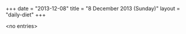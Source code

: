 +++
date = "2013-12-08"
title = "8 December 2013 (Sunday)"
layout = "daily-diet"
+++


\<no entries\>

